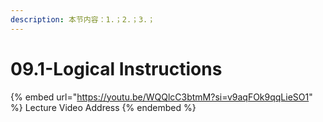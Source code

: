 ```yaml
---
description: 本节内容：1.；2.；3.；
---
```


# 09.1-Logical Instructions

{% embed url="https://youtu.be/WQQlcC3btmM?si=v9aqFOk9qqLieSO1" %}
Lecture Video Address
{% endembed %}
